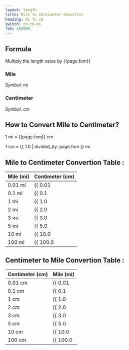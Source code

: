 ```yaml
---
layout: length
title: Mile to Centimeter Converter
heading: mi to cm
switch: cm-to-mi
fom: 160900
---
```


## Formula
Multiply the length value by {{page.fom}}

### Mile
*Symbol*: mi

### Centimeter
*Symbol*: cm

## How to Convert Mile to Centimeter?
1 mi = {{page.fom}} cm

1 cm = {{ 1.0 | divided_by: page.fom }} mi

## Mile to Centimeter Convertion Table :

| Mile (mi) | Centimeter (cm) |
| ---- | ---- |
| 0.01 mi | {{ 0.01 | times: page.fom | round: 12 }} cm |
| 0.1 mi | {{ 0.1 | times: page.fom | round: 12 }} cm |
| 1 mi | {{ 1.0 | times: page.fom | round: 12 }} cm |
| 2 mi | {{ 2.0 | times: page.fom | round: 12 }} cm |
| 3 mi | {{ 3.0 | times: page.fom | round: 12 }} cm |
| 5 mi | {{ 5.0 | times: page.fom | round: 12 }} cm |
| 10 mi | {{ 10.0 | times: page.fom | round: 12 }} cm |
| 100 mi | {{ 100.0 | times: page.fom | round: 12 }} cm |

## Centimeter to Mile Convertion Table :

| Centimeter (cm) | Mile (mi) |
| ---- | ---- |
| 0.01 cm | {{ 0.01 | divided_by: page.fom | round: 12 }} mi |
| 0.1 cm | {{ 0.1 | divided_by: page.fom | round: 12 }} mi |
| 1 cm | {{ 1.0 | divided_by: page.fom | round: 12 }} mi |
| 2 cm | {{ 2.0 | divided_by: page.fom | round: 12 }} mi |
| 3 cm | {{ 3.0 | divided_by: page.fom | round: 12 }} mi |
| 5 cm | {{ 5.0 | divided_by: page.fom | round: 12 }} mi |
| 10 cm | {{ 10.0 | divided_by: page.fom | round: 12 }} mi |
| 100 cm | {{ 100.0 | divided_by: page.fom | round: 12 }} mi |

<script>
selectInput[9].selected = true
selectOutput[3].selected = true
</script>

